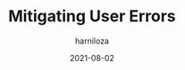 ---
author: harniloza
date: 2021-08-02
layout: post.njk
publisher: uxmatters
tags:
  - user-experience
target_url: https://www.uxmatters.com/mt/archives/2021/08/mitigating-user-errors.php
title: Mitigating User Errors
---